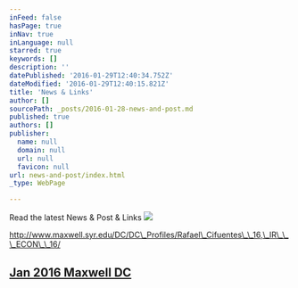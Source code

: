 ```yaml
---
inFeed: false
hasPage: true
inNav: true
inLanguage: null
starred: true
keywords: []
description: ''
datePublished: '2016-01-29T12:40:34.752Z'
dateModified: '2016-01-29T12:40:15.821Z'
title: 'News & Links'
author: []
sourcePath: _posts/2016-01-28-news-and-post.md
published: true
authors: []
publisher:
  name: null
  domain: null
  url: null
  favicon: null
url: news-and-post/index.html
_type: WebPage

---
```

Read the latest News & Post & Links
![](https://s3-us-west-2.amazonaws.com/the-grid-img/p/026e750dfd7a2bbd5a7d7d4892c6248c8506e1ab.png)

http://www.maxwell.syr.edu/DC/DC\_Profiles/Rafael\_Cifuentes\_\_16,\_IR\_\_\_ECON\_\_16/

## [Jan 2016 Maxwell DC ][0]

[0]: http://www.maxwell.syr.edu/DC/DC_Profiles/Rafael_Cifuentes__16,_IR___ECON__16/